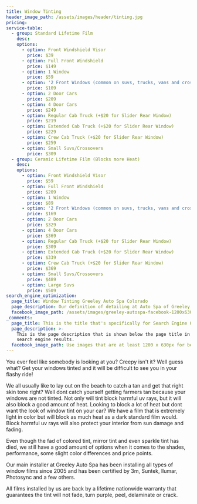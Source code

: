 ```yaml
---
title: Window Tinting
header_image_path: /assets/images/header/tinting.jpg
pricing:
service-table:
  - group: Standard Lifetime Film
    desc:
    options:
      - option: Front Windshield Visor
        price: $39
      - option: Full Front Windshield
        price: $149
      - option: 1 Window
        price: $59
      - option: '2 Front Windows (common on suvs, trucks, vans and crossovers)'
        price: $109
      - option: 2 Door Cars
        price: $209
      - option: 4 Door Cars
        price: $249
      - option: Regular Cab Truck (+$20 for Slider Rear Window)
        price: $219
      - option: Extended Cab Truck (+$20 for Slider Rear Window)
        price: $229
      - option: Crew Cab Truck (+$20 for Slider Rear Window)
        price: $259
      - option: Small Suvs/Crossovers
        price: $309
  - group: Ceramic Lifetime Film (Blocks more Heat)
    desc:
    options:
      - option: Front Windshield Visor
        price: $59
      - option: Full Front Windshield
        price: $209
      - option: 1 Window
        price: $89
      - option: '2 Front Windows (common on suvs, trucks, vans and crossovers)'
        price: $169
      - option: 2 Door Cars
        price: $329
      - option: 4 Door Cars
        price: $369
      - option: Regular Cab Truck (+$20 for Slider Rear Window)
        price: $309
      - option: Extended Cab Truck (+$20 for Slider Rear Window)
        price: $339
      - option: Crew Cab Truck (+$20 for Slider Rear Window)
        price: $369
      - option: Small Suvs/Crossovers
        price: $489
      - option: Large Suvs
        price: $509
search_engine_optimization:
  page_title: Window Tinting Greeley Auto Spa Colorado
  page_description: Our definition of detailing at Auto Spa of Greeley is a very thorough deep steam/shampoo cleaning of your entire interior of the vehicle.
  facebook_image_path: /assets/images/greeley-autospa-facebook-1200x630.png
_comments:
  page_title: This is the title that's specifically for Search Engine Optimization.
  page_description: >-
    This is the page description that is shown below the page title in the
    search engine results.
  facebook_image_path: Use images that are at least 1200 x 630px for best results or a minimum of at least 600 x 315px.
---
```



You ever feel like somebody is looking at you? Creepy isn't it? Well guess what? Get your windows tinted and it will be difficult to see you in your flashy ride!

We all usually like to lay out on the beach to catch a tan and get that right skin tone right? Well dont catch yourself getting farmers tan because your windows are not tinted. Not only will tint block harmful uv rays, but it will also block a good amount of heat. Looking to block a lot of heat but dont want the look of window tint on your car? We have a film that is extremely light in color but will block as much heat as a dark standard film would. Block harmful uv rays will also protect your interior from sun damage and fading.

Even though the fad of colored tint, mirror tint and even sparkle tint has died, we still have a good amount of options when it comes to the shades, performance, some slight color differences and price points.

Our main installer at Greeley Auto Spa has been installing all types of window films since 2005 and has been certified by 3m, Suntek, llumar, Photosync and a few others.

All films installed by us are back by a lifetime nationwide warranty that guarantees the tint will not fade, turn purple, peel, delaminate or crack.